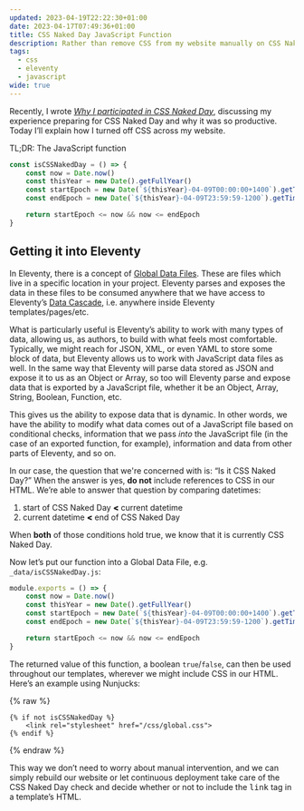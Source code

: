 ```yaml
---
updated: 2023-04-19T22:22:30+01:00
date: 2023-04-17T07:49:36+01:00
title: CSS Naked Day JavaScript Function
description: Rather than remove CSS from my website manually on CSS Naked Day, I have employed a short JavaScript function to perform the check for me.
tags:
  - css
  - eleventy
  - javascript
wide: true
---
```


Recently, I wrote *[Why I participated in CSS Naked Day](/article/why-css-naked-day/)*, discussing my experience preparing for CSS Naked Day and why it was so productive. Today I’ll explain how I turned off CSS across my website.

<c-details>
<summary>TL;DR: The JavaScript function</summary>

```javascript
const isCSSNakedDay = () => {
	const now = Date.now()
	const thisYear = new Date().getFullYear()
	const startEpoch = new Date(`${thisYear}-04-09T00:00:00+1400`).getTime()
	const endEpoch = new Date(`${thisYear}-04-09T23:59:59-1200`).getTime()

	return startEpoch <= now && now <= endEpoch
}
```

</c-details>

<h2 id="in-eleventy">Getting it into Eleventy</h2>

In Eleventy, there is a concept of [Global Data Files](https://www.11ty.dev/docs/data-global/). These are files which live in a specific location in your project. Eleventy parses and exposes the data in these files to be consumed anywhere that we have access to Eleventy’s [Data Cascade](https://www.11ty.dev/docs/data-cascade/), i.e. anywhere inside Eleventy templates/pages/etc.

What is particularly useful is Eleventy’s ability to work with many types of data, allowing us, as authors, to build with what feels most comfortable. Typically, we might reach for JSON, XML, or even YAML to store some block of data, but Eleventy allows us to work with JavaScript data files as well. In the same way that Eleventy will parse data stored as JSON and expose it to us as an Object or Array, so too will Eleventy parse and expose data that is exported by a JavaScript file, whether it be an Object, Array, String, Boolean, Function, etc.

This gives us the ability to expose data that is dynamic. In other words, we have the ability to modify what data comes out of a JavaScript file based on conditional checks, information that we pass *into* the JavaScript file (in the case of an exported function, for example), information and data from other parts of Eleventy, and so on.

In our case, the question that we're concerned with is: <q>Is it CSS Naked Day?</q> When the answer is yes, **do not** include references to CSS in our HTML. We’re able to answer that question by comparing datetimes:

1. start of CSS Naked Day <span style="font-weight: 900;">&lt;</span> current datetime
2. current datetime <span style="font-weight: 900;">&lt;</span> end of CSS Naked Day

When **both** of those conditions hold true, we know that it is currently CSS Naked Day.

Now let’s put our function into a Global Data File, e.g. `_data/isCSSNakedDay.js`:

```javascript
module.exports = () => {
	const now = Date.now()
	const thisYear = new Date().getFullYear()
	const startEpoch = new Date(`${thisYear}-04-09T00:00:00+1400`).getTime()
	const endEpoch = new Date(`${thisYear}-04-09T23:59:59-1200`).getTime()

	return startEpoch <= now && now <= endEpoch
}
```

The returned value of this function, a boolean `true`/`false`, can then be used throughout our templates, wherever we might include CSS in our HTML. Here’s an example using Nunjucks:

{% raw %}
```twig
{% if not isCSSNakedDay %}
	<link rel="stylesheet" href="/css/global.css">
{% endif %}
```
{% endraw %}

This way we don’t need to worry about manual intervention, and we can simply rebuild our website or let continuous deployment take care of the CSS Naked Day check and decide whether or not to include the <samp>link</samp> tag in a template’s HTML.
